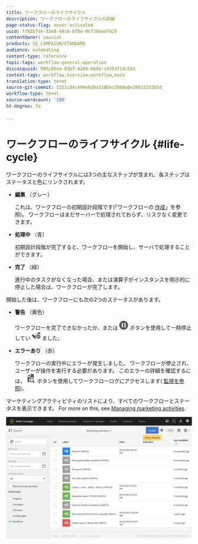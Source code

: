 ```yaml
---
title: ワークフローのライフサイクル
description: ワークフローのライフサイクルの詳細
page-status-flag: never-activated
uuid: ff02b74e-53e8-49c6-bf8e-0c729eaa7d25
contentOwner: sauviat
products: SG_CAMPAIGN/STANDARD
audience: automating
content-type: reference
topic-tags: workflow-general-operation
discoiquuid: 906c85ea-83b7-4268-86da-cd353f1dc591
context-tags: workflow,overview;workflow,main
translation-type: tm+mt
source-git-commit: 1321c84c49de6d9a318bbc5bb8a0e28b332d2b5d
workflow-type: tm+mt
source-wordcount: '200'
ht-degree: 3%

---
```



# ワークフローのライフサイクル {#life-cycle}

ワークフローのライフサイクルには3つの主なステップが含まれ、各ステップはステータスと色にリンクされます。

* **編集** （グレー）

   これは、ワークフローの初期設計段階です(「ワークフローの [作成](../../automating/using/building-a-workflow.md#creating-a-workflow)」を参照)。 ワークフローはまだサーバーで処理されておらず、リスクなく変更できます。

* **処理中** （青）

   初期設計段階が完了すると、ワークフローを開始し、サーバで処理することができます。

* **完了** （緑）

   進行中のタスクがなくなった場合、または演算子がインスタンスを明示的に停止した場合は、ワークフローが完了します。

開始した後は、ワークフローにも次の2つのステータスがあります。

* **警告** （黄色）

   ワークフローを完了できなかったか、または ![](assets/pause_darkgrey-24px.png) ボタンを使用して一時停止してい ![](assets/check_pause_darkgrey-24px.png) ました。

* **エラーあり** （赤）

   ワークフローの実行中にエラーが発生しました。 ワークフローが停止され、ユーザーが操作を実行する必要があります。 このエラーの詳細を確認するには、 ![](assets/printpreview_darkgrey-24px.png) ボタンを使用してワークフローログにアクセスします( [監視を参照](../../automating/using/monitoring-workflow-execution.md))。

マーケティングアクティビティのリストにより、すべてのワークフローとステータスを表示できます。 For more on this, see [Managing marketing activities](../../start/using/marketing-activities.md#about-marketing-activities).

![](assets/wkf_execution_3.png)
